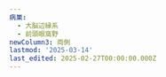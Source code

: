 ```yaml
---
病巣:
  - 大脳辺縁系
  - 前頭眼窩野
newColumn3: 両側
lastmod: '2025-03-14'
last_edited: 2025-02-27T00:00:00.000Z
---
```



